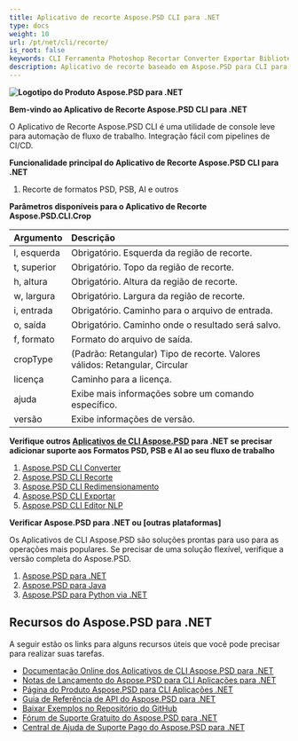 ```yaml
---
title: Aplicativo de recorte Aspose.PSD CLI para .NET
type: docs
weight: 10
url: /pt/net/cli/recorte/
is_root: false
keywords: CLI Ferramenta Photoshop Recortar Converter Exportar Biblioteca C# PSD API
description: Aplicativo de recorte baseado em Aspose.PSD para CLI para formatos de arquivo PSD, PSB e AI. Automação de CI/CD sem código. Suporta o recorte de arquivos PSD, PSB e a exportação para PDF, TIFF, JPEG, JPEG2000, PNG, GIF e BMP. Não requer a instalação do Adobe Photoshop ou Adobe Illustrator e pode ser executado no console sem código adicional.
---
```


**![Logotipo do Produto Aspose.PSD para .NET](home_1.png)**

**Bem-vindo ao Aplicativo de Recorte Aspose.PSD CLI para .NET**

O Aplicativo de Recorte Aspose.PSD CLI é uma utilidade de console leve para automação de fluxo de trabalho. Integração fácil com pipelines de CI/CD.

**Funcionalidade principal do Aplicativo de Recorte Aspose.PSD CLI para .NET**

1. Recorte de formatos PSD, PSB, AI e outros

**Parâmetros disponíveis para o Aplicativo de Recorte Aspose.PSD.CLI.Crop**

| **Argumento** | **Descrição**                                                                     |
|:-------------|:------------------------------------------------------------------------------------|
| l, esquerda   | Obrigatório. Esquerda da região de recorte.                                        |
| t, superior   | Obrigatório. Topo da região de recorte.                                            |
| h, altura     | Obrigatório. Altura da região de recorte.                                          |
| w, largura    | Obrigatório. Largura da região de recorte.                                         |
|  i, entrada  | Obrigatório. Caminho para o arquivo de entrada.                                    |
| o, saída    | Obrigatório. Caminho onde o resultado será salvo.                                  |
|  f, formato   | Formato do arquivo de saída.                                                       |
| cropType     | (Padrão: Retangular) Tipo de recorte. Valores válidos: Retangular, Circular        |
| licença      | Caminho para a licença.                                                           |
| ajuda         | Exibe mais informações sobre um comando específico.                               |
| versão       | Exibe informações de versão.                                                      |

**Verifique outros [Aplicativos de CLI Aspose.PSD](https://docs.aspose.com/psd/net/cli) para .NET se precisar adicionar suporte aos Formatos PSD, PSB e AI ao seu fluxo de trabalho**

1. [Aspose.PSD CLI Converter](/psd/pt/net/cli/converter)
2. [Aspose.PSD CLI Recorte](/psd/pt/net/cli/recorte)
3. [Aspose.PSD CLI Redimensionamento](/psd/pt/net/cli/redimensionamento)
4. [Aspose.PSD CLI Exportar](/psd/pt/net/cli/exportar)
5. [Aspose.PSD CLI Editor NLP](/psd/pt/net/cli/editor-nlp)

**Verificar Aspose.PSD para .NET ou [outras plataformas]**

Os Aplicativos de CLI Aspose.PSD são soluções prontas para uso para as operações mais populares. Se precisar de uma solução flexível, verifique a versão completa do Aspose.PSD.

1. [Aspose.PSD para .NET](https://releases.aspose.com/psd/net/)
2. [Aspose.PSD para Java](https://releases.aspose.com/psd/java/)
3. [Aspose.PSD para Python via .NET](https://releases.aspose.com/psd/python-net/)

## **Recursos do Aspose.PSD para .NET**

A seguir estão os links para alguns recursos úteis que você pode precisar para realizar suas tarefas.

- [Documentação Online dos Aplicativos de CLI Aspose.PSD para .NET](/psd/pt/net/cli/recorte)
- [Notas de Lançamento do Aspose.PSD para CLI Aplicações para .NET](/psd/pt/net/cli/notas-de-lancamento/)
- [Página do Produto Aspose.PSD para CLI Aplicações .NET](https://products.aspose.com/psd/net/cli)
- [Guia de Referência de API do Aspose.PSD para .NET](https://reference.aspose.com/net/psd)
- [Baixar Exemplos no Repositório do GitHub](https://github.com/aspose-psd/CLI-Applications)
- [Fórum de Suporte Gratuito do Aspose.PSD para .NET](https://forum.aspose.com/c/psd)
- [Central de Ajuda de Suporte Pago do Aspose.PSD para .NET](https://helpdesk.aspose.com/)
